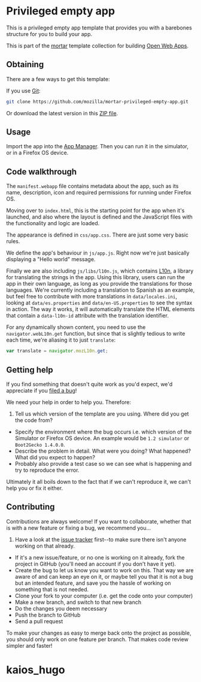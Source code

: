 # Privileged empty app

This is a privileged empty app template that provides you with a barebones structure for you to build your app.

This is part of the [mortar](https://github.com/mozilla/mortar/) template collection for building [Open Web Apps](https://developer.mozilla.org/Apps).

## Obtaining

There are a few ways to get this template:

If you use [Git](http://www.git-scm.com/):

````bash
git clone https://github.com/mozilla/mortar-privileged-empty-app.git
````

Or download the latest version in this [ZIP file](https://github.com/mozilla/mortar-privileged-empty-app/archive/master.zip).


## Usage

Import the app into the [App Manager](https://developer.mozilla.org/Firefox_OS/Using_the_App_Manager). Then you can run it in the simulator, or in a Firefox OS device.

## Code walkthrough

The `manifest.webapp` file contains metadata about the app, such as its name, description, icon and required permissions for running under Firefox OS.

Moving over to `index.html`, this is the starting point for the app when it's launched, and also where the layout is defined and the JavaScript files with the functionality and logic are loaded.

The appearance is defined in `css/app.css`. There are just some very basic rules.

We define the app's behaviour in `js/app.js`. Right now we're just basically displaying a "Hello world" message.

Finally we are also including `js/libs/l10n.js`, which contains [L10n](https://developer.mozilla.org/en-US/docs/Web/API/L10n_API), a library for translating the strings in the app. Using this library, users can run the app in their own language, as long as you provide the translations for those languages. We're currently including a translation to Spanish as an example, but feel free to contribute with more translations in `data/locales.ini`, looking at `data/es.properties` and `data/en-US.properties` to see the syntax in action. The way it works, it will automatically translate the HTML elements that contain a `data-l10n-id` attribute with the translation identifier.

For any dynamically shown content, you need to use the `navigator.webL10n.get` function, but since that is slightly tedious to write each time, we're aliasing it to just `translate`:

```javascript
var translate = navigator.mozL10n.get;
```

## Getting help

If you find something that doesn't quite work as you'd expect, we'd appreciate if you [filed a bug](https://github.com/mozilla/mortar-privileged-empty-app/issues)!

We need your help in order to help you. Therefore:

1. Tell us which version of the template are you using. Where did you get the code from?
* Specify the environment where the bug occurs i.e. which version of the Simulator or Firefox OS device. An example would be `1.2 simulator` or `Boot2Gecko 1.4.0.0`. 
* Describe the problem in detail. What were you doing? What happened? What did you expect to happen?
* Probably also provide a test case so we can see what is happening and try to reproduce the error.

Ultimately it all boils down to the fact that if we can't reproduce it, we can't help you or fix it either.

## Contributing

Contributions are always welcome! If you want to collaborate, whether that is with a new feature or fixing a bug, we recommend you...

1. Have a look at the [issue tracker](https://github.com/mozilla/mortar-privileged-empty-app/issues) first--to make sure there isn't anyone working on that already.
* If it's a new issue/feature, or no one is working on it already, fork the project in GitHub (you'll need an account if you don't have it yet).
* Create the bug to let us know you want to work on this. That way we are aware of and can keep an eye on it, or maybe tell you that it is not a bug but an intended feature, and save you the hassle of working on something that is not needed.
* Clone your fork to your computer (i.e. get the code onto your computer)
* Make a new branch, and switch to that new branch
* Do the changes you deem necessary
* Push the branch to GitHub
* Send a pull request

To make your changes as easy to merge back onto the project as possible, you should only work on one feature per branch. That makes code review simpler and faster!
# kaios_hugo
